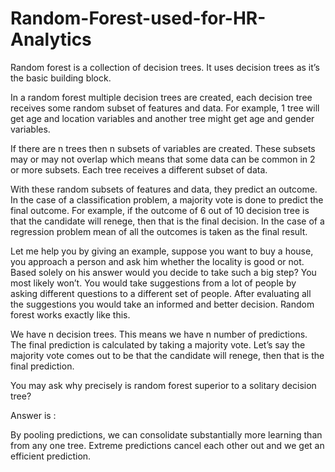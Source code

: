 # Random-Forest-used-for-HR-Analytics

Random forest is a collection of decision trees. It uses decision trees as it’s the basic building block. 

In a random forest multiple decision trees are created, each decision tree receives some random subset of features and data. For example, 1 tree will get age and location variables and another tree might get age and gender variables.

If there are n trees then n subsets of variables are created. These subsets may or may not overlap which means that some data can be common in 2 or more subsets. Each tree receives a different subset of data.

With these random subsets of features and data, they predict an outcome. In the case of a classification problem, a majority vote is done to predict the final outcome. For example, if the outcome of 6 out of 10 decision tree is that the candidate will renege, then that is the final decision. In the case of a regression problem mean of all the outcomes is taken as the final result.

Let me help you by giving an example, suppose you want to buy a house, you approach a person and ask him whether the locality is good or not. Based solely on his answer would you decide to take such a big step? You most likely won’t. You would take suggestions from a lot of people by asking different questions to a different set of people. After evaluating all the suggestions you would take an informed and better decision. Random forest works exactly like this.

We have n decision trees. This means we have n number of predictions. The final prediction is calculated by taking a majority vote. Let’s say the majority vote comes out to be that the candidate will renege, then that is the final prediction.

You may ask why precisely is random forest superior to a solitary decision tree? 

Answer is :

 By pooling predictions, we can consolidate substantially more learning than from any one tree. 
Extreme predictions cancel each other out and we get an efficient prediction.
